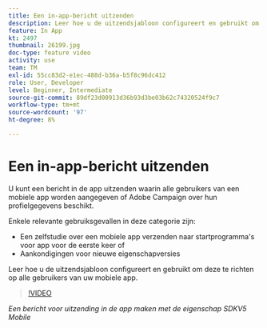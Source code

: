 ```yaml
---
title: Een in-app-bericht uitzenden
description: Leer hoe u de uitzendsjabloon configureert en gebruikt om deze te richten op alle gebruikers van uw mobiele app.
feature: In App
kt: 2497
thumbnail: 26199.jpg
doc-type: feature video
activity: use
team: TM
exl-id: 55cc83d2-e1ec-488d-b36a-b5f8c96dc412
role: User, Developer
level: Beginner, Intermediate
source-git-commit: 89df23d00913d36b93d3be03b62c74320524f9c7
workflow-type: tm+mt
source-wordcount: '97'
ht-degree: 8%

---
```


# Een in-app-bericht uitzenden

U kunt een bericht in de app uitzenden waarin alle gebruikers van een mobiele app worden aangegeven of Adobe Campaign over hun profielgegevens beschikt.

Enkele relevante gebruiksgevallen in deze categorie zijn:

* Een zelfstudie over een mobiele app verzenden naar startprogramma&#39;s voor app voor de eerste keer of
* Aankondigingen voor nieuwe eigenschapversies

Leer hoe u de uitzendsjabloon configureert en gebruikt om deze te richten op alle gebruikers van uw mobiele app.

>[!VIDEO](https://video.tv.adobe.com/v/26199?quality=12&learn=on)

*Een bericht voor uitzending in de app maken met de eigenschap SDKV5 Mobile*
